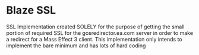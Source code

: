 # Blaze SSL

SSL Implementation created SOLELY for the purpose of getting the small portion of required SSL 
for the gosredirector.ea.com server in order to make a redirect for a Mass Effect 3 client. This
implementation only intends to implement the bare minimum and has lots of hard coding